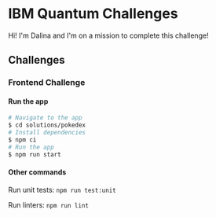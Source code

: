 # IBM Quantum Challenges

Hi! I'm Dalina and I'm on a mission to complete this challenge!

## Challenges

### Frontend Challenge

#### Run the app

```bash
# Navigate to the app
$ cd solutions/pokedex
# Install dependencies
$ npm ci
# Run the app
$ npm run start
```

#### Other commands
Run unit tests: `npm run test:unit` 

Run linters: `npm run lint`